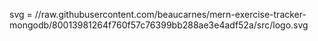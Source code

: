 svg = //raw.githubusercontent.com/beaucarnes/mern-exercise-tracker-mongodb/80013981264f760f57c76399bb288ae3e4adf52a/src/logo.svg